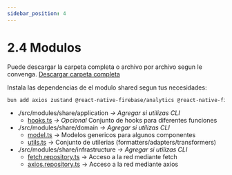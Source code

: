 ```yaml
---
sidebar_position: 4
---
```

# 2.4 Modulos
Puede descargar la carpeta completa o archivo por archivo segun le convenga. [Descargar carpeta completa](https://reactnative.dev/docs/speeding-ci-builds)

Instala las dependencias de el modulo shared segun tus necesidades:
```bash
bun add axios zustand @react-native-firebase/analytics @react-native-firebase/crashlytics @react-native-firebase/firestore
```

- ./src/modules/share/application *-> Agregar si utilizas CLI*
  - [hooks.ts](https://github.com/CrisangerA/react_native_clean_architecture_template/tree/main/src/modules/shared/application) *-> Opcional* Conjunto de hooks para diferentes funciones
- ./src/modules/share/domain *-> Agregar si utilizas CLI*
  - [model.ts](https://github.com/CrisangerA/react_native_clean_architecture_template/tree/main/src/modules/shared/domain/model) -> Modelos genericos para algunos componentes
  - [utils.ts](https://github.com/CrisangerA/react_native_clean_architecture_template/tree/main/src/modules/shared/domain/utils) -> Conjunto de utilerias (formatters/adapters/transformers)
- ./src/modules/share/infrastructure *-> Agregar si utilizas CLI*
  - [fetch.repository.ts](https://github.com/CrisangerA/react_native_clean_architecture_template/blob/main/src/modules/shared/infrastructure/fetch.service.ts) -> Acceso a la red mediante fetch
  - [axios.repository.ts](https://github.com/CrisangerA/react_native_clean_architecture_template/blob/main/src/modules/shared/infrastructure/axios.service.ts) -> Acceso a la red mediante axios
